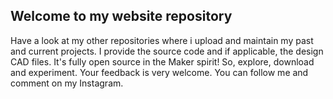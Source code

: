 ## Welcome to my website repository

Have a look at my other repositories where i upload and maintain my past and current projects. I provide the source code and if applicable, the design CAD files. It's fully open source in the Maker spirit! So, explore, download and experiment. Your feedback is very welcome. You can follow me and comment on my Instagram.
